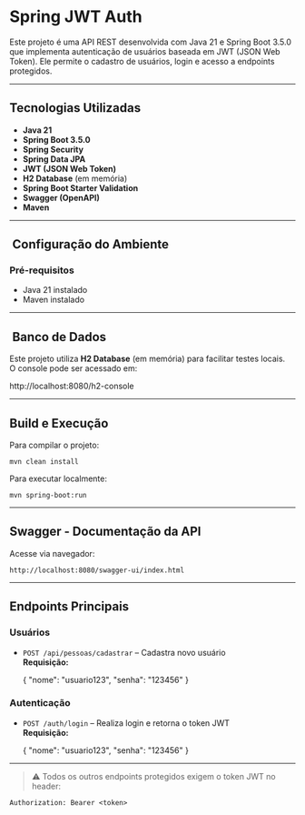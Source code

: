 # Spring JWT Auth

Este projeto é uma API REST desenvolvida com Java 21 e Spring Boot 3.5.0 que implementa autenticação de usuários baseada em JWT (JSON Web Token). Ele permite o cadastro de usuários, login e acesso a endpoints protegidos.

---

##  Tecnologias Utilizadas

- **Java 21**
- **Spring Boot 3.5.0**
- **Spring Security**
- **Spring Data JPA**
- **JWT (JSON Web Token)**
- **H2 Database** (em memória)
- **Spring Boot Starter Validation**
- **Swagger (OpenAPI)**
- **Maven**

---

## ️ Configuração do Ambiente

### Pré-requisitos

- Java 21 instalado
- Maven instalado

---

## ️ Banco de Dados

Este projeto utiliza **H2 Database** (em memória) para facilitar testes locais.  
O console pode ser acessado em:

http://localhost:8080/h2-console

---

## Build e Execução

Para compilar o projeto:

    mvn clean install

Para executar localmente:

    mvn spring-boot:run

---

##  Swagger - Documentação da API

Acesse via navegador:

    http://localhost:8080/swagger-ui/index.html

---

##  Endpoints Principais

###  Usuários

- `POST /api/pessoas/cadastrar` – Cadastra novo usuário  
  **Requisição:**

  {
  "nome": "usuario123",
  "senha": "123456"
  }

###  Autenticação

- `POST /auth/login` – Realiza login e retorna o token JWT  
  **Requisição:**

  {
  "nome": "usuario123",
  "senha": "123456"
  }

---

> ⚠️ Todos os outros endpoints protegidos exigem o token JWT no header:

    Authorization: Bearer <token>
